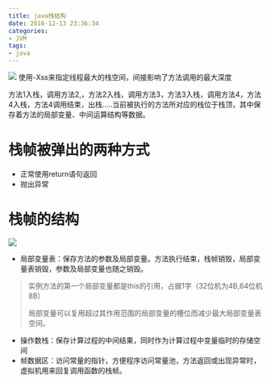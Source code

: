 ```yaml
---
title: java栈结构
date: 2016-12-13 23:36:34
categories:
- JVM
tags:
- java
---
```


![](http://ohyqvzpmb.bkt.clouddn.com/images/LearnJVM/jvm_stack_structure.png)
使用-Xss来指定线程最大的栈空间，间接影响了方法调用的最大深度

方法1入栈，调用方法2,，方法2入栈，调用方法3，方法3入栈，调用方法4，方法4入栈，方法4调用结束，出栈.....当前被执行的方法所对应的栈位于栈顶，其中保存着方法的局部变量、中间运算结构等数据。

# 栈帧被弹出的两种方式

- 正常使用return语句返回
- 抛出异常

# 栈帧的结构

![](http://ohyqvzpmb.bkt.clouddn.com/images/LearnJVM/jvm_stackframe_structure.png)

- 局部变量表：保存方法的参数及局部变量。方法执行结束，栈帧销毁，局部变量表销毁，参数及局部变量也随之销毁。

> 实例方法的第一个局部变量都是this的引用，占据1字（32位机为4B,64位机8B）
>
> 局部变量可以复用超过其作用范围的局部变量的槽位而减少最大局部变量表空间。

- 操作数栈：保存计算过程的中间结果，同时作为计算过程中变量临时的存储空间
- 帧数据区：访问常量的指针，方便程序访问常量池，方法返回或出现异常时，虚拟机用来回复调用函数的栈帧。

